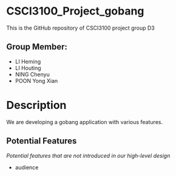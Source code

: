 # CSCI3100_Project_gobang
This is the GitHub repository of CSCI3100 project group D3  

## Group Member: 
- LI Heming
- LI Houting
- NING Chenyu
- POON Yong Xian

# Description
We are developing a gobang application with various features. 

## Potential Features
*Potential features that are not introduced in our high-level design*
- audience
